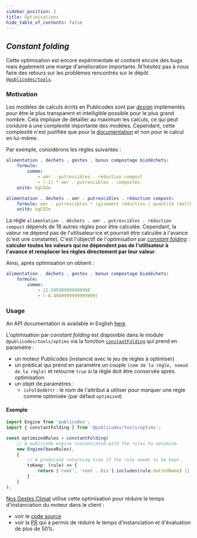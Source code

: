 ```yaml
---
sidebar_position: 2
title: Optimisations
hide_table_of_contents: false
---
```


## _Constant folding_

<Callout type="warning">

Cette optimisation est encore expérimentale et contient encore des bugs mais
également une marge d'amélioration importante. N'hésitez pas à nous faire des
retours sur les problèmes rencontrés sur le dépôt
[`@publicodes/tools`](https://github.com/publicodes/tools/issues).

</Callout>

### Motivation

Les modèles de calculs écrits en Publicodes sont par
[_design_](/blog/standard-modeles-ouverts#document%C3%A9s-sourc%C3%A9s)
implémentés pour être le plus transparent et intelligible possible pour le plus
grand nombre.
Cela implique de détailler au maximum les calculs, ce qui peut conduire à une
complexité importante des modèles. Cependant, cette complexité n'est justifiée
que pour la [documentation](https://publi.codes/docs/api/react-ui/) et non pour le calcul en lui-même.

Par exemple, considérons les règles suivantes :

```yaml title="nosgestesclimat/data/alimentation/déchets.publicodes"
alimentation . déchets . gestes . bonus compostage biodéchets:
    formule:
        somme:
            - omr . putrescibles . réduction compost
            - (-1) * omr . putrescibles . compostés
    unité: kgCO2e

alimentation . déchets . omr . putrescibles . réduction compost:
    formule: omr . putrescibles * (gisement réduction / quantité réelle)
    unité: kgCO2e
```

La règle `alimentation . déchets . omr . putrescibles . réduction compost`
dépends de 18 autres règles pour être calculée. Cependant, la valeur ne dépend
pas de l'utilisateur·ice et pourrait être calculée à l'avance (c'est une constante).
C'est l'objectif de l'optimisation par [_constant
folding_](https://en.wikipedia.org/wiki/Constant_folding) : **calculer toutes les
valeurs qui ne dépendent pas de l'utilisateur à l'avance et remplacer les règles
directement par leur valeur**.

Ainsi, après optimisation on obtient :

```yaml
alimentation . déchets . gestes . bonus compostage biodéchets:
    formule:
        somme:
            - 11.505999999999998
            - (-0.4949999999999999)
```

### Usage

<Callout type="tip" >

An API documentation is available in English [here](https://publicodes.github.io/tools/modules/optims.html).

</Callout>

L'optimisation par _constant folding_ est disponible dans le module
`@publicodes/tools/optims` via la fonction
[`constantFolding`](https://publicodes.github.io/tools/functions/optims.constantFolding.html)
qui prend en paramètre :

-   un moteur Publicodes (instancié avec le jeu de règles à optimiser)
-   un prédicat qui prend en paramètre un couple `(nom de la règle, noeud de la
règle)` et retourne `true` si la règle doit être conservée après optimisation
-   un objet de paramètres :
    -   `isFoldedAttr` : le nom de l'attribut à utiliser pour marquer une règle
        comme optimisée (par défaut `optimized`)

#### Exemple

```typescript
import Engine from 'publicodes';
import { constantFolding } from '@publicodes/tools/optims';

const optimizedRules = constantFolding(
    // A publicode engine instantiated with the rules to optimize.
    new Engine(baseRules),
    {
        // A predicate returning true if the rule needs to be kept.
        toKeep: (rule) => {
            return ['root', 'root . bis'].includes(rule.dottedName) || !!rule.rawNode['to keep'];
        }
    }
);
```

<Callout type="info" >

[Nos Gestes Climat](https://nosgestesclimat.fr) utilise cette optimisation pour
réduire le temps d'instanciation du moteur dans le client :

-   voir le [code
    source](https://github.com/incubateur-ademe/nosgestesclimat/blob/59b02d4576851bd4d7688a52ea3f54e6a0156840/scripts/modelOptim.mjs#L12-L45)
-   voir la [PR](https://github.com/incubateur-ademe/nosgestesclimat/pull/1697)
    qui a permis de réduire le temps d'instanciation et d'évaluation de plus de
    50%.

</Callout>
